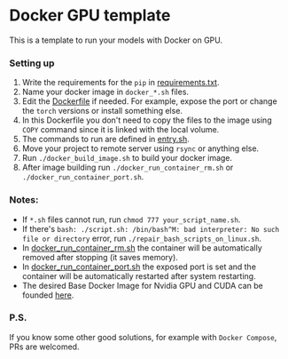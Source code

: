 # Docker GPU template

This is a template to run your models with Docker on GPU.

### Setting up

1. Write the requirements for the `pip` in [requirements.txt](requirements.txt).
2. Name your docker image in `docker_*.sh` files.
3. Edit the [Dockerfile](Dockerfile) if needed. For example, expose the port or change the `torch` versions or install
   something else.
4. In this Dockerfile you don't need to copy the files to the image using `COPY` command since it is linked with the
   local volume.
5. The commands to run are defined in [entry.sh](entry.sh).
6. Move your project to remote server using `rsync` or anything else.
7. Run `./docker_build_image.sh` to build your docker image.
8. After image building run `./docker_run_container_rm.sh` or `./docker_run_container_port.sh`.

### Notes:

* If `*.sh` files cannot run, run `chmod 777 your_script_name.sh`.
* If there's `bash: ./script.sh: /bin/bash^M: bad interpreter: No such file or directory` error,
  run `./repair_bash_scripts_on_linux.sh`.
* In [docker_run_container_rm.sh](docker_run_container_rm.sh) the container will be automatically removed after
  stopping (it saves memory).
* In [docker_run_container_port.sh](docker_run_container_port.sh) the exposed port is set and the container will be
  automatically restarted after system restarting.
* The desired Base Docker Image for Nvidia GPU and CUDA can be
  founded [here](https://hub.docker.com/r/nvidia/cuda/tags).

### P.S.

If you know some other good solutions, for example with `Docker Compose`, PRs are welcomed.